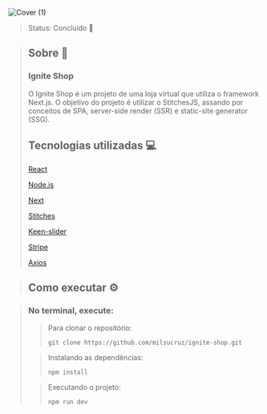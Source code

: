 ![Cover (1)](https://github.com/milsucruz/ignite-shop/assets/103121417/dce40b73-62d0-4bbd-abbc-0ed4683ac577)
> Status: Concluído 🚀

> ## Sobre 📖
> 
> ### Ignite Shop 
> O Ignite Shop é um projeto de uma loja virtual que utiliza o framework Next.js. O objetivo do projeto é utilizar o StitchesJS, assando por conceitos de SPA, server-side render (SSR) e static-site generator (SSG).
>
> ## Tecnologias utilizadas 💻
> 
> [React](https://pt-br.reactjs.org/)
>
> [Node.js](https://nodejs.org/en/)
>
> [Next](https://nextjs.org/)
>
> [Stitches](https://stitches.dev/)
>
> [Keen-slider](https://keen-slider.io/)
>
> [Stripe](https://stripe.com/docs)
>
> [Axios](https://axios-http.com/)


> ## Como executar ⚙️

> ### No terminal, execute:
>> Para clonar o repositório:
>> 
>>  ```git clone https://github.com/milsucruz/ignite-shop.git```
>
>> Instalando as dependências:
>>
>> ```npm install```
>
>> Executando o projeto:
>>
>>```npm run dev```
